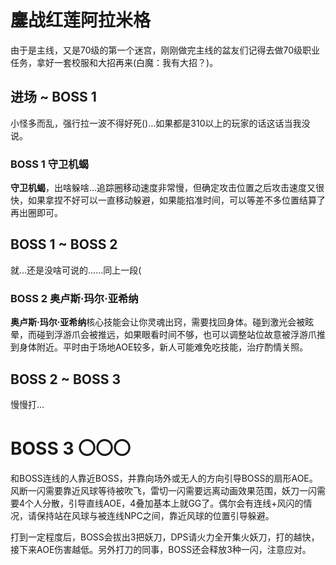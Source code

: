 # 鏖战红莲阿拉米格

由于是主线，又是70级的第一个迷宫，刚刚做完主线的盆友们记得去做70级职业任务，拿好一套校服和大招再来(白魔：我有大招？)。

## 进场 ~ BOSS 1 

小怪多而乱，强行拉一波不得好死()…如果都是310以上的玩家的话这话当我没说。

### BOSS 1 守卫机蝎
**守卫机蝎**，出啥躲啥…追踪圈移动速度非常慢，但确定攻击位置之后攻击速度又很快，如果拿捏不好可以一直移动躲避，如果能掐准时间，可以等差不多位置结算了再出圈即可。

## BOSS 1 ~ BOSS 2

就…还是没啥可说的……同上一段(

### BOSS 2 奥卢斯·玛尔·亚希纳 

**奥卢斯·玛尔·亚希纳**核心技能会让你灵魂出窍，需要找回身体。碰到激光会被眩晕，而碰到浮游爪会被推远，如果眼看时间不够，也可以调整站位故意被浮游爪推到身体附近。平时由于场地AOE较多，新人可能难免吃技能，<Role name="healer" />治疗酌情关照。

## BOSS 2 ~ BOSS 3

慢慢打…

# BOSS 3 〇〇〇
和BOSS连线的人靠近BOSS，并靠向场外或无人的方向引导BOSS的扇形AOE。风断一闪需要靠近风球等待被吹飞，雷切一闪需要远离动画效果范围，妖刀一闪需要4个人分散，引导直线AOE，4叠加基本上就GG了。偶尔会有连线+风闪的情况，请保持站在风球与被连线NPC之间，靠近风球的位置引导躲避。

打到一定程度后，BOSS会拔出3把妖刀，<Role name="dps" />DPS请火力全开集火妖刀，打的越快，接下来AOE伤害越低。另外打刀的同事，BOSS还会释放3种一闪，注意应对。